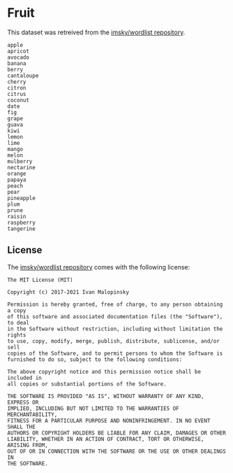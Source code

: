 # Fruit

This dataset was retreived from the [imsky/wordlist repository](https://github.com/imsky/wordlists).

```
apple
apricot
avocado
banana
berry
cantaloupe
cherry
citron
citrus
coconut
date
fig
grape
guava
kiwi
lemon
lime
mango
melon
mulberry
nectarine
orange
papaya
peach
pear
pineapple
plum
prune
raisin
raspberry
tangerine
```

## License 

The [imsky/wordlist repository](https://github.com/imsky/wordlists) comes with the following license: 

```
The MIT License (MIT)

Copyright (c) 2017-2021 Ivan Malopinsky

Permission is hereby granted, free of charge, to any person obtaining a copy
of this software and associated documentation files (the "Software"), to deal
in the Software without restriction, including without limitation the rights
to use, copy, modify, merge, publish, distribute, sublicense, and/or sell
copies of the Software, and to permit persons to whom the Software is
furnished to do so, subject to the following conditions:

The above copyright notice and this permission notice shall be included in
all copies or substantial portions of the Software.

THE SOFTWARE IS PROVIDED "AS IS", WITHOUT WARRANTY OF ANY KIND, EXPRESS OR
IMPLIED, INCLUDING BUT NOT LIMITED TO THE WARRANTIES OF MERCHANTABILITY,
FITNESS FOR A PARTICULAR PURPOSE AND NONINFRINGEMENT. IN NO EVENT SHALL THE
AUTHORS OR COPYRIGHT HOLDERS BE LIABLE FOR ANY CLAIM, DAMAGES OR OTHER
LIABILITY, WHETHER IN AN ACTION OF CONTRACT, TORT OR OTHERWISE, ARISING FROM,
OUT OF OR IN CONNECTION WITH THE SOFTWARE OR THE USE OR OTHER DEALINGS IN
THE SOFTWARE.
```
